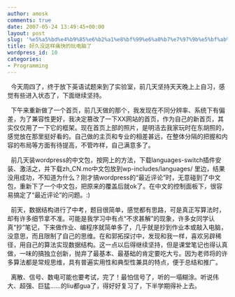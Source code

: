 ```yaml
---
author: amosk
comments: true
date: 2007-05-24 13:49:45+00:00
layout: post
slug: '%e5%a5%bd%e4%b9%85%e6%b2%a1%e8%bf%99%e6%a0%b7%e7%97%9b%e5%bf%ab%e7%9a%84%e7%8e%a9%e7%94%b5%e8%84%91%e4%ba%86'
title: 好久没这样痛快的玩电脑了
wordpress_id: 10
categories:
- Programming
---
```


  今天周四了，终于放下英语试题来到了实验室，前几天坚持天天晚上上自习，感觉有些进入状态了，下面继续坚持。

  下午来重新做了一个首页，前几天做的那个，我发现在不同分辨率、系统下有偏差，为了兼容性更好，我决定篡改了一下XX网站的首页，作为自己的新首页，其实仅仅用了一下它的框架。现在首页上部的照片，是明洁去我家玩时在东胡照的，感觉放在那里挺好看的。自己做的主页和专业的相差甚远，在整体分隔的把握和内容的布局等方面有待提高，不管咋样，自己满意多了。

  前几天装wordpress的中文包，按网上的方法，下载languages-switch插件安装、激活之，并下载zh_CN.mo中文包放到wp-includes/languages/ 里边，结果没用成功，不知道为什么？刚才搞wordpress的“最近评论”时，无意碰到了中文包，重新下了一个中文包，把原来的覆盖后就ok了。在中文的控制面板下，很容易搞定了“最近评论”的问题。:)

  前天，数据结构进行了中考，题目很简单，感觉都有思路，可是真正写算法时，却有许多细节拿不准。可能是我学习中有点“不求甚解”的现象，许多女同学认真“抄”笔记，下来做作业、编程序就简单多了，几乎就是抄到作业本或敲入电脑，没意思，而且限制了自己的思维。在和郭拓探讨中，发现和我一样，喜欢另辟稀径，用自己的算法实现数据结构。这一点以后得继续坚持，但是课堂笔记也得认真做，一味的搞独立创新，抛弃了最基本、最基础的肯定要吃大亏。因为老师将的许多算法都是常规思维，具有普遍实用性和典型性兼具的特点，便于总结和推广。

  离散、信号、数电可能也要考试，完了！最怕信号了，听的一塌糊涂。听说伟大、超强、巨猛……的liu都gua了，得好好复习了，下半学期得补上去。
